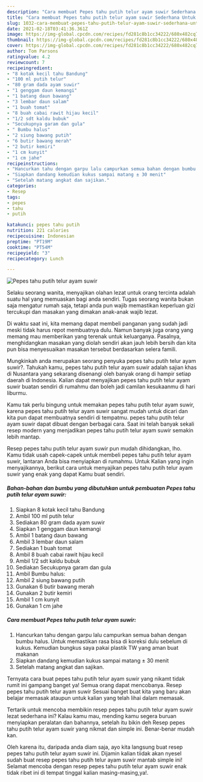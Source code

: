 ```yaml
---
description: "Cara membuat Pepes tahu putih telur ayam suwir Sederhana Untuk Jualan"
title: "Cara membuat Pepes tahu putih telur ayam suwir Sederhana Untuk Jualan"
slug: 1032-cara-membuat-pepes-tahu-putih-telur-ayam-suwir-sederhana-untuk-jualan
date: 2021-02-18T03:41:36.361Z
image: https://img-global.cpcdn.com/recipes/fd281c8b1cc34222/680x482cq70/pepes-tahu-putih-telur-ayam-suwir-foto-resep-utama.jpg
thumbnail: https://img-global.cpcdn.com/recipes/fd281c8b1cc34222/680x482cq70/pepes-tahu-putih-telur-ayam-suwir-foto-resep-utama.jpg
cover: https://img-global.cpcdn.com/recipes/fd281c8b1cc34222/680x482cq70/pepes-tahu-putih-telur-ayam-suwir-foto-resep-utama.jpg
author: Tom Parsons
ratingvalue: 4.2
reviewcount: 7
recipeingredient:
- "8 kotak kecil tahu Bandung"
- "100 ml putih telur"
- "80 gram dada ayam suwir"
- "1 genggam daun kemangi"
- "1 batang daun bawang"
- "3 lembar daun salam"
- "1 buah tomat"
- "8 buah cabai rawit hijau kecil"
- "1/2 sdt kaldu bubuk"
- "Secukupnya garam dan gula"
- " Bumbu halus"
- "2 siung bawang putih"
- "6 butir bawang merah"
- "2 butir kemiri"
- "1 cm kunyit"
- "1 cm jahe"
recipeinstructions:
- "Hancurkan tahu dengan garpu lalu campurkan semua bahan dengan bumbu halus. Untuk memastikan rasa bisa di koreksi dulu sebelum di kukus. Kemudian bungkus saya pakai plastik TW yang aman buat makanan"
- "Siapkan dandang kemudian kukus sampai matang ± 30 menit"
- "Setelah matang angkat dan sajikan."
categories:
- Resep
tags:
- pepes
- tahu
- putih

katakunci: pepes tahu putih 
nutrition: 221 calories
recipecuisine: Indonesian
preptime: "PT19M"
cooktime: "PT54M"
recipeyield: "3"
recipecategory: Lunch

---
```



![Pepes tahu putih telur ayam suwir](https://img-global.cpcdn.com/recipes/fd281c8b1cc34222/680x482cq70/pepes-tahu-putih-telur-ayam-suwir-foto-resep-utama.jpg)

Selaku seorang wanita, menyajikan olahan lezat untuk orang tercinta adalah suatu hal yang memuaskan bagi anda sendiri. Tugas seorang  wanita bukan saja mengatur rumah saja, tetapi anda pun wajib memastikan keperluan gizi tercukupi dan masakan yang dimakan anak-anak wajib lezat.

Di waktu  saat ini, kita memang dapat membeli panganan yang sudah jadi meski tidak harus repot membuatnya dulu. Namun banyak juga orang yang memang mau memberikan yang terenak untuk keluarganya. Pasalnya, menghidangkan masakan yang diolah sendiri akan jauh lebih bersih dan kita pun bisa menyesuaikan masakan tersebut berdasarkan selera famili. 



Mungkinkah anda merupakan seorang penyuka pepes tahu putih telur ayam suwir?. Tahukah kamu, pepes tahu putih telur ayam suwir adalah sajian khas di Nusantara yang sekarang disenangi oleh banyak orang di hampir setiap daerah di Indonesia. Kalian dapat menyajikan pepes tahu putih telur ayam suwir buatan sendiri di rumahmu dan boleh jadi camilan kesukaanmu di hari liburmu.

Kamu tak perlu bingung untuk memakan pepes tahu putih telur ayam suwir, karena pepes tahu putih telur ayam suwir sangat mudah untuk dicari dan kita pun dapat membuatnya sendiri di tempatmu. pepes tahu putih telur ayam suwir dapat dibuat dengan berbagai cara. Saat ini telah banyak sekali resep modern yang menjadikan pepes tahu putih telur ayam suwir semakin lebih mantap.

Resep pepes tahu putih telur ayam suwir pun mudah dihidangkan, lho. Kamu tidak usah capek-capek untuk membeli pepes tahu putih telur ayam suwir, lantaran Anda bisa menyiapkan di rumahmu. Untuk Kalian yang ingin menyajikannya, berikut cara untuk menyajikan pepes tahu putih telur ayam suwir yang enak yang dapat Kamu buat sendiri.

<!--inarticleads1-->

##### Bahan-bahan dan bumbu yang dibutuhkan untuk pembuatan Pepes tahu putih telur ayam suwir:

1. Siapkan 8 kotak kecil tahu Bandung
1. Ambil 100 ml putih telur
1. Sediakan 80 gram dada ayam suwir
1. Siapkan 1 genggam daun kemangi
1. Ambil 1 batang daun bawang
1. Ambil 3 lembar daun salam
1. Sediakan 1 buah tomat
1. Ambil 8 buah cabai rawit hijau kecil
1. Ambil 1/2 sdt kaldu bubuk
1. Sediakan Secukupnya garam dan gula
1. Ambil  Bumbu halus:
1. Ambil 2 siung bawang putih
1. Gunakan 6 butir bawang merah
1. Gunakan 2 butir kemiri
1. Ambil 1 cm kunyit
1. Gunakan 1 cm jahe




<!--inarticleads2-->

##### Cara membuat Pepes tahu putih telur ayam suwir:

1. Hancurkan tahu dengan garpu lalu campurkan semua bahan dengan bumbu halus. Untuk memastikan rasa bisa di koreksi dulu sebelum di kukus. Kemudian bungkus saya pakai plastik TW yang aman buat makanan
1. Siapkan dandang kemudian kukus sampai matang ± 30 menit
1. Setelah matang angkat dan sajikan.




Ternyata cara buat pepes tahu putih telur ayam suwir yang nikamt tidak rumit ini gampang banget ya! Semua orang dapat mencobanya. Resep pepes tahu putih telur ayam suwir Sesuai banget buat kita yang baru akan belajar memasak ataupun untuk kalian yang telah lihai dalam memasak.

Tertarik untuk mencoba membikin resep pepes tahu putih telur ayam suwir lezat sederhana ini? Kalau kamu mau, mending kamu segera buruan menyiapkan peralatan dan bahannya, setelah itu bikin deh Resep pepes tahu putih telur ayam suwir yang nikmat dan simple ini. Benar-benar mudah kan. 

Oleh karena itu, daripada anda diam saja, ayo kita langsung buat resep pepes tahu putih telur ayam suwir ini. Dijamin kalian tiidak akan nyesel sudah buat resep pepes tahu putih telur ayam suwir mantab simple ini! Selamat mencoba dengan resep pepes tahu putih telur ayam suwir enak tidak ribet ini di tempat tinggal kalian masing-masing,ya!.

